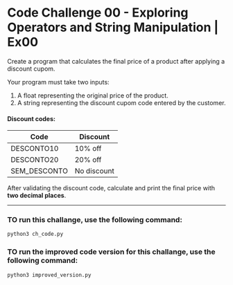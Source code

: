 # Code Challenge 00 - Exploring Operators and String Manipulation | Ex00

Create a program that calculates the final price of a product after applying a discount cupom.

Your program must take two inputs:
1. A float representing the original price of the product.  
2. A string representing the discount cupom code entered by the customer.

#### Discount codes:

| Code           | Discount   |
|----------------|------------|
| DESCONTO10     | 10% off    |
| DESCONTO20     | 20% off    |
| SEM_DESCONTO   | No discount|

After validating the discount code, calculate and print the final price with **two decimal places**.

---
### TO run this challange, use the following command:
```bash
python3 ch_code.py
```

### TO run the improved code version for this challange, use the following command:
```bash
python3 improved_version.py
```